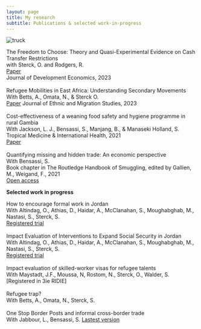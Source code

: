 ```yaml
---
layout: page
title: My research
subtitle: Publications & selected work-in-progress
---
```


![truck](/img/grains_truck_2.jpg)

The Freedom to Choose: Theory and Quasi-Experimental Evidence on Cash Transfer Restrictions <br/>
with Sterck, O. and Rodgers, R. <br/>
[Paper](https://www.sciencedirect.com/science/article/pii/S0304387822001699) <br/>
Journal of Development Economics, 2023 <br/>
<br/>
Refugee Mobilities in East Africa: Understanding Secondary Movements <br/>
With Betts, A., Omata, N., & Sterck O. <br/>
[Paper](https://www.tandfonline.com/doi/abs/10.1080/1369183X.2023.2169113)
Journal of Ethnic and Migration Studies, 2023 <br/>
<br/>
Cost-effectiveness of a weaning food safety and hygiene programme in rural Gambia <br/>
With Jackson, L. J., Bensassi, S., Manjang, B., & Manaseki Holland, S. <br/>
Tropical Medicine & International Health, 2021 <br/>
[Paper](https://onlinelibrary.wiley.com/doi/full/10.1111/tmi.13691) <br/>
<br/>
Quantifying missing and hidden trade: An economic perspective <br/>
With Bensassi, S. <br/>
Book chapter in The Routledge Handbook of Smuggling, edited by Gallien, M., Weigand, F., 2021 <br/>
[Open access](https://www.taylorfrancis.com/chapters/oa-edit/10.4324/9781003043645-5/quantifying-missing-hidden-trade-sami-bensassi-jade-siu) <br/>

**Selected work in progress**

How to encourage formal work in Jordan <br/>
With Altindag, O., Athias, D., Haidar, A., McClanahan, S., Moughabghab, M., Nastasi, S., Sterck, S. <br/>
[Registered trial](https://www.socialscienceregistry.org/trials/13884) <br/>
<br/>
Impact Evaluation of Interventions to Expand Social Security in Jordan <br/>
With Altindag, O., Athias, D., Haidar, A., McClanahan, S., Moughabghab, M., Nastasi, S., Sterck, S. <br/>
[Registered trial](https://www.socialscienceregistry.org/trials/12975) <br/>
<br/>
Impact evaluation of skilled-worker visas for refugee talents <br/>
With Maystadt, J.F., Moussa, N, Rostom, N., Sterck, O., Walder, S. <br/>
[Registered in 3ie RIDIE] <br/>
<br/>
Refugee trap? <br/>
With Betts, A., Omata, N., Sterck, S. <br/>
<br/>
One Stop Border Posts and informal cross-border trade <br/>
With Jabbour, L., Bensassi, S.
      [Lastest version](https://github.com/jadesiu/jadesiu.github.io/blob/master/211201_osbp.pdf) <br/>
<br/>

